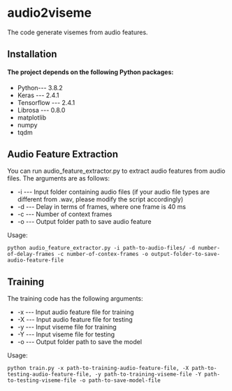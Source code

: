 # audio2viseme
The code generate visemes from audio features.

## Installation

#### The project depends on the following Python packages:

* Python--- 3.8.2
* Keras --- 2.4.1
* Tensorflow --- 2.4.1
* Librosa --- 0.8.0
* matplotlib
* numpy
* tqdm


## Audio Feature Extraction

You can run audio_feature_extractor.py to extract audio features from audio files. The arguments are as follows:

* -i --- Input folder containing audio files (if your audio file types are different from .wav, please modify the script accordingly)
* -d --- Delay in terms of frames, where one frame is 40 ms 
* -c --- Number of context frames
* -o --- Output folder path to save audio feature 

Usage:

```
python audio_feature_extractor.py -i path-to-audio-files/ -d number-of-delay-frames -c number-of-contex-frames -o output-folder-to-save-audio-feature-file
```

## Training

The training code has the following arguments:

* -x --- Input audio feature file for training
* -X --- Input audio feature file for testing
* -y --- Input viseme file for training
* -Y --- Input viseme file for testing
* -o --- Output folder path to save the model

Usage:

```
python train.py -x path-to-training-audio-feature-file, -X path-to-testing-audio-feature-file, -y path-to-training-viseme-file -Y path-to-testing-viseme-file -o path-to-save-model-file

```

